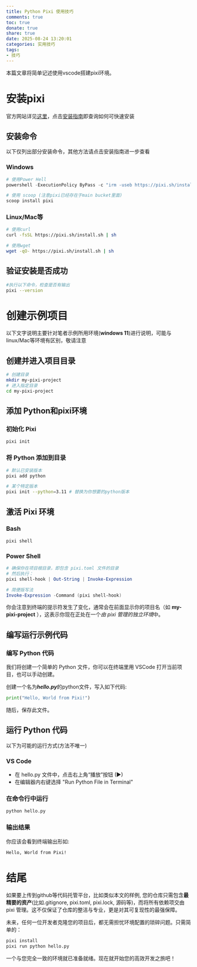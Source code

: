 ```yaml
---
title: Python Pixi 使用技巧
comments: true
toc: true
donate: true
share: true
date: 2025-08-24 13:20:01
categories: 实用技巧
tags:
- 技巧
---
```

本篇文章将简单记述使用vscode搭建pixi环境。

# 安装pixi

官方网站详见[这里](https://pixi.sh/latest/)，点击[安装指南](https://pixi.sh/latest/installation/)即查询如何可快速安装

## 安装命令

以下仅列出部分安装命令，其他方法请点击安装指南进一步查看

### Windows

```powershell
# 使用Power Hell
powershell -ExecutionPolicy ByPass -c "irm -useb https://pixi.sh/install.ps1 | iex"

# 使用 scoop (注意pixi已经存在于main bucket里面)
scoop install pixi
```

### Linux/Mac等

```bash
# 使用curl
curl -fsSL https://pixi.sh/install.sh | sh

# 使用wget
wget -qO- https://pixi.sh/install.sh | sh
```

## 验证安装是否成功

```bash
#执行以下命令，检查是否有输出
pixi --version
```

# 创建示例项目

以下文字说明主要针对笔者示例所用环境(**windows 11**)进行说明，可能与linux/Mac等环境有区别，敬请注意

## 创建并进入项目目录

```bash
# 创建目录
mkdir my-pixi-project
# 进入指定目录
cd my-pixi-project
```

## 添加 Python和pixi环境

### 初始化 Pixi

```bash
pixi init
```

### 将 Python 添加到目录

```bash
# 默认已安装版本
pixi add python

# 某个特定版本
pixi init --python=3.11 # 替换为你想要的python版本
```

## 激活 Pixi 环境

### Bash

```bash
pixi shell
```

### Power Shell

```powershell
# 确保你在项目根目录，即包含 pixi.toml 文件的目录
# 然后执行：
pixi shell-hook | Out-String | Invoke-Expression

# 简便版写法
Invoke-Expression -Command (pixi shell-hook)
```

你会注意到终端的提示符发生了变化，通常会在前面显示你的项目名（如 **my-pixi-project** ），这表示你现在正处在一个*由 pixi 管理的独立环境*中。

## 编写运行示例代码

### 编写 Python 代码

我们将创建一个简单的 Python 文件，你可以在终端里用 VSCode 打开当前项目，也可以手动创建。

创建一个名为***hello.py***的python文件，写入如下代码:

```python
print("Hello, World from Pixi!")
```

随后，保存此文件。

## 运行 Python 代码

以下为可能的运行方式(方法不唯一)

### VS Code

* 在 hello.py 文件中，点击右上角“播放”按钮  (▶)
* 在编辑器内右键选择 "Run Python File in Terminal"

### 在命令行中运行

```bash
python hello.py
```

### 输出结果

你应该会看到终端输出形如:

```txt
Hello, World from Pixi!
```

# 结尾

如果要上传到github等代码托管平台，比如类似本文的样例, 您的仓库只需包含**最精要的资产**(比如.gitignore, pixi.toml, pixi.lock, 源码等)，而将所有依赖项交由 pixi 管理。这不仅保证了仓库的整洁与专业，更是对其可复现性的最强保障。

未来，任何一位开发者克隆您的项目后，都无需担忧环境配置的琐碎问题。只需简单的：

```bash
pixi install
pixi run python hello.py
```

一个与您完全一致的环境就已准备就绪。现在就开始您的高效开发之旅吧！
